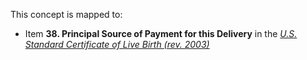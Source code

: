 This concept is mapped to:
* Item **38. Principal Source of Payment for this Delivery** in the *[U.S. Standard Certificate of Live Birth (rev. 2003)](https://www.cdc.gov/nchs/data/dvs/birth11-03final-ACC.pdf)*